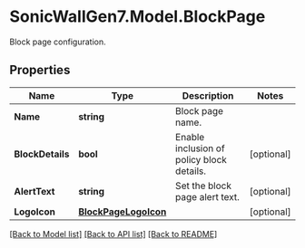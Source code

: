 # SonicWallGen7.Model.BlockPage
Block page configuration.

## Properties

Name | Type | Description | Notes
------------ | ------------- | ------------- | -------------
**Name** | **string** | Block page name. | 
**BlockDetails** | **bool** | Enable inclusion of policy block details. | [optional] 
**AlertText** | **string** | Set the block page alert text. | [optional] 
**LogoIcon** | [**BlockPageLogoIcon**](BlockPageLogoIcon.md) |  | [optional] 

[[Back to Model list]](../README.md#documentation-for-models) [[Back to API list]](../README.md#documentation-for-api-endpoints) [[Back to README]](../README.md)

